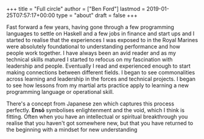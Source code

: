 +++
title = "Full circle"
author = ["Ben Ford"]
lastmod = 2019-01-25T07:57:17+00:00
type = "about"
draft = false
+++

Fast forward a few years, having gone through a few programming languages to
settle on Haskell and a few jobs in finance and start ups and I started to
realise that the experiences I was exposed to in the Royal Marines were
absolutely foundational to understanding performance and how people work
together. I have always been an avid reader and as my technical skills matured I
started to refocus on my fascination with leadership and people. Eventually I
read and experienced enough to start making connections between different
fields. I began to see commonalities across learning and leadership in the
forces and technical projects. I began to see how lessons from my martial arts
practice apply to learning a new programming language or operational skill.

There's a concept from Japanese zen which captures this process perfectly.
**Ensō** symbolises enlightenment and the void, which I think is fitting. Often
when you have an intellectual or spiritual breakthrough you realise that you
haven't got somewhere new, but that you have returned to the beginning with a
mindset for new understanding
